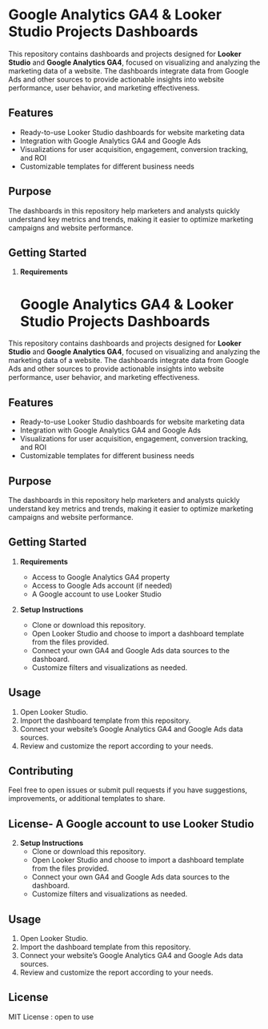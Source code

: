 # Google Analytics GA4 & Looker Studio Projects Dashboards

This repository contains dashboards and projects designed for **Looker Studio** and **Google Analytics GA4**, focused on visualizing and analyzing the marketing data of a website. The dashboards integrate data from Google Ads and other sources to provide actionable insights into website performance, user behavior, and marketing effectiveness.

## Features

- Ready-to-use Looker Studio dashboards for website marketing data
- Integration with Google Analytics GA4 and Google Ads
- Visualizations for user acquisition, engagement, conversion tracking, and ROI
- Customizable templates for different business needs

## Purpose

The dashboards in this repository help marketers and analysts quickly understand key metrics and trends, making it easier to optimize marketing campaigns and website performance.

## Getting Started

1. **Requirements**
    # Google Analytics GA4 & Looker Studio Projects Dashboards

This repository contains dashboards and projects designed for **Looker Studio** and **Google Analytics GA4**, focused on visualizing and analyzing the marketing data of a website. The dashboards integrate data from Google Ads and other sources to provide actionable insights into website performance, user behavior, and marketing effectiveness.

## Features

- Ready-to-use Looker Studio dashboards for website marketing data
- Integration with Google Analytics GA4 and Google Ads
- Visualizations for user acquisition, engagement, conversion tracking, and ROI
- Customizable templates for different business needs

## Purpose

The dashboards in this repository help marketers and analysts quickly understand key metrics and trends, making it easier to optimize marketing campaigns and website performance.

## Getting Started

1. **Requirements**
    - Access to Google Analytics GA4 property
    - Access to Google Ads account (if needed)
    - A Google account to use Looker Studio

2. **Setup Instructions**
    - Clone or download this repository.
    - Open Looker Studio and choose to import a dashboard template from the files provided.
    - Connect your own GA4 and Google Ads data sources to the dashboard.
    - Customize filters and visualizations as needed.

## Usage

1. Open Looker Studio.
2. Import the dashboard template from this repository.
3. Connect your website’s Google Analytics GA4 and Google Ads data sources.
4. Review and customize the report according to your needs.

## Contributing

Feel free to open issues or submit pull requests if you have suggestions, improvements, or additional templates to share.

## License- A Google account to use Looker Studio

2. **Setup Instructions**
    - Clone or download this repository.
    - Open Looker Studio and choose to import a dashboard template from the files provided.
    - Connect your own GA4 and Google Ads data sources to the dashboard.
    - Customize filters and visualizations as needed.

## Usage

1. Open Looker Studio.
2. Import the dashboard template from this repository.
3. Connect your website’s Google Analytics GA4 and Google Ads data sources.
4. Review and customize the report according to your needs.

## License
MIT License : open to use
